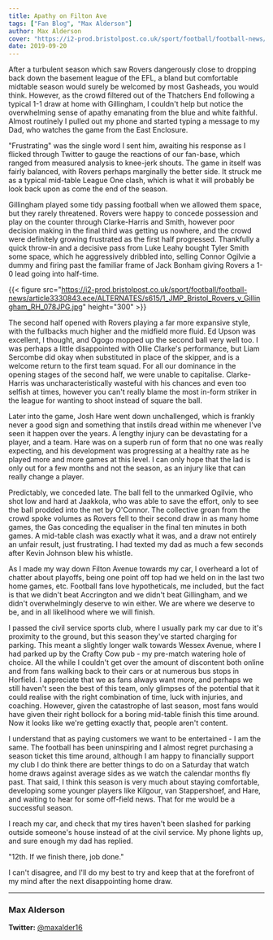 ```yaml
---
title: Apathy on Filton Ave
tags: ["Fan Blog", "Max Alderson"]
author: Max Alderson
cover: "https://i2-prod.bristolpost.co.uk/sport/football/football-news/article3330843.ece/ALTERNATES/s615/1_JMP_Bristol_Rovers_v_Gillingham_RH_078JPG.jpg"
date: 2019-09-20
---
```


After a turbulent season which saw Rovers dangerously close to dropping back down the basement league of the EFL, a bland but comfortable midtable season would surely be welcomed by most Gasheads, you would think. However, as the crowd filtered out of the Thatchers End following a typical 1-1 draw at home with Gillingham, I couldn't help but notice the overwhelming sense of apathy emanating from the blue and white faithful. Almost routinely I pulled out my phone and started typing a message to my Dad, who watches the game from the East Enclosure.

  <!--more-->

"Frustrating" was the single word I sent him, awaiting his response as I flicked through Twitter to gauge the reactions of our fan-base, which ranged from measured analysis to knee-jerk shouts. The game in itself was fairly balanced, with Rovers perhaps marginally the better side. It struck me as a typical mid-table League One clash, which is what it will probably be look back upon as come the end of the season.

Gillingham played some tidy passing football when we allowed them space, but they rarely threatened. Rovers were happy to concede possession and play on the counter through Clarke-Harris and Smith, however poor decision making in the final third was getting us nowhere, and the crowd were definitely growing frustrated as the first half progressed. Thankfully a quick throw-in and a decisive pass from Luke Leahy bought Tyler Smith some space, which he aggressively dribbled into, selling Connor Ogilvie a dummy and firing past the familiar frame of Jack Bonham giving Rovers a 1-0 lead going into half-time.

{{< figure src="https://i2-prod.bristolpost.co.uk/sport/football/football-news/article3330843.ece/ALTERNATES/s615/1_JMP_Bristol_Rovers_v_Gillingham_RH_078JPG.jpg" height="300" >}}

The second half opened with Rovers playing a far more expansive style, with the fullbacks much higher and the midfield more fluid. Ed Upson was excellent, I thought, and Ogogo mopped up the second ball very well too. I was perhaps a little disappointed with Ollie Clarke's performance, but Liam Sercombe did okay when substituted in place of the skipper, and is a welcome return to the first team squad. For all our dominance in the opening stages of the second half, we were unable to capitalise. Clarke-Harris was uncharacteristically wasteful with his chances and even too selfish at times, however you can't really blame the most in-form striker in the league for wanting to shoot instead of square the ball.

Later into the game, Josh Hare went down unchallenged, which is frankly never a good sign and something that instils dread within me whenever I've seen it happen over the years. A lengthy injury can be devastating for a player, and a team. Hare was on a superb run of form that no one was really expecting, and his development was progressing at a healthy rate as he played more and more games at this level. I can only hope that the lad is only out for a few months and not the season, as an injury like that can really change a player.

Predictably, we conceded late. The ball fell to the unmarked Ogilvie, who shot low and hard at Jaakkola, who was able to save the effort, only to see the ball prodded into the net by O'Connor. The collective groan from the crowd spoke volumes as Rovers fell to their second draw in as many home games, the Gas conceding the equaliser in the final ten minutes in both games. A mid-table clash was exactly what it was, and a draw not entirely an unfair result, just frustrating. I had texted my dad as much a few seconds after Kevin Johnson blew his whistle.

As I made my way down Filton Avenue towards my car, I overheard a lot of chatter about playoffs, being one point off top had we held on in the last two home games, etc. Football fans love hypotheticals, me included, but the fact is that we didn't beat Accrington and we didn't beat Gillingham, and we didn't overwhelmingly deserve to win either. We are where we deserve to be, and in all likelihood where we will finish.

<script async src="//pagead2.googlesyndication.com/pagead/js/adsbygoogle.js"></script>
<!-- GasCast Blog Ad -->
<ins class="adsbygoogle"
     style="display:block"
     data-ad-client="ca-pub-8805482732507166"
     data-ad-slot="7113725307"
     data-ad-format="auto"
     data-full-width-responsive="true"></ins>
<script>
(adsbygoogle = window.adsbygoogle || []).push({});
</script>

I passed the civil service sports club, where I usually park my car due to it's proximity to the ground, but this season they've started charging for parking. This meant a slightly longer walk towards Wessex Avenue, where I had parked up by the Crafty Cow pub - my pre-match watering hole of choice. All the while I couldn't get over the amount of discontent both online and from fans walking back to their cars or at numerous bus stops in Horfield. I appreciate that we as fans always want more, and perhaps we still haven't seen the best of this team, only glimpses of the potential that it could realise with the right combination of time, luck with injuries, and coaching. However, given the catastrophe of last season, most fans would have given their right bollock for a boring mid-table finish this time around. Now it looks like we're getting exactly that, people aren't content.

I understand that as paying customers we want to be entertained - I am the same. The football has been uninspiring and I almost regret purchasing a season ticket this time around, although I am happy to financially support my club I do think there are better things to do on a Saturday that watch home draws against average sides as we watch the calendar months fly past. That said, I think this season is very much about staying comfortable, developing some younger players like Kilgour, van Stappershoef, and Hare, and waiting to hear for some off-field news. That for me would be a successful season.

I reach my car, and check that my tires haven't been slashed for parking outside someone's house instead of at the civil service. My phone lights up, and sure enough my dad has replied.

"12th. If we finish there, job done."

I can't disagree, and I'll do my best to try and keep that at the forefront of my mind after the next disappointing home draw.

------

### Max Alderson

__Twitter:__ [@maxalder16](https://twitter.com/maxalder16)